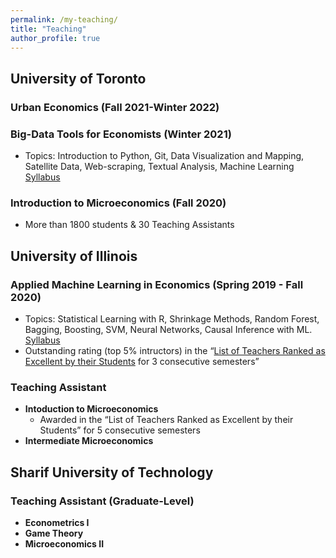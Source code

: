 ```yaml
---
permalink: /my-teaching/
title: "Teaching"
author_profile: true
---
```


## University of Toronto 
### Urban Economics (Fall 2021-Winter 2022)
### Big-Data Tools for Economists (Winter 2021)
* Topics: Introduction to Python, Git, Data Visualization and Mapping, Satellite Data, Web-scraping, Textual Analysis, Machine Learning
[Syllabus](https://www.economics.utoronto.ca/index.php/index/teaching/downloadCourseOutline/5538/120659)

### Introduction to Microeconomics (Fall 2020)
* More than 1800 students & 30 Teaching Assistants

## University of Illinois

### Applied Machine Learning in Economics (Spring 2019 - Fall 2020)
* Topics: Statistical Learning with R, Shrinkage Methods, Random Forest, Bagging, Boosting, SVM,
Neural Networks, Causal Inference with ML. [Syllabus](https://econml.web.illinois.edu/syllabus)
* Outstanding rating (top 5% intructors) in the “[List of Teachers Ranked as Excellent by their Students](https://citl.illinois.edu/docs/default-source/teachers-ranked-as-excellent/tre-2019-spring.pdf) for 3 consecutive semesters”

### Teaching Assistant
* **Intoduction to Microeconomics**
  * Awarded in the “List of Teachers Ranked as Excellent by their Students” for 5 consecutive semesters
* **Intermediate Microeconomics**

## Sharif University of Technology
### Teaching Assistant (Graduate-Level)
* **Econometrics I**
* **Game Theory**
* **Microeconomics II**
